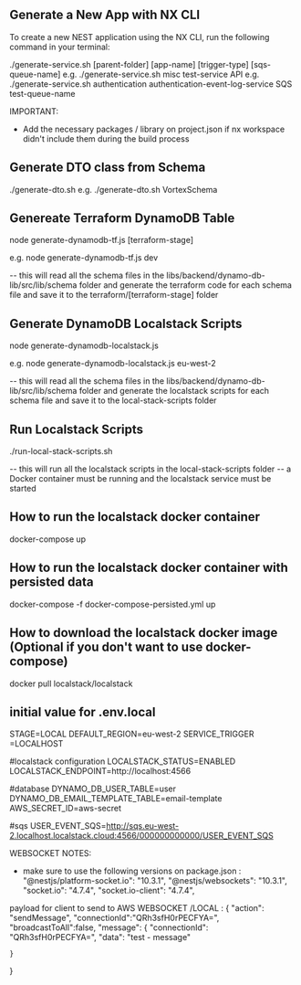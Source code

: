 ## Generate a New App with NX CLI

To create a new NEST application using the NX CLI, run the following command in your terminal:


./generate-service.sh [parent-folder] [app-name] [trigger-type] [sqs-queue-name]
e.g. ./generate-service.sh misc test-service API 
e.g. ./generate-service.sh authentication authentication-event-log-service SQS test-queue-name




IMPORTANT: 
- Add the necessary packages / library on project.json if nx workspace didn't include them during the build process


## Generate DTO class from Schema
./generate-dto.sh <SCHEMA NAME>
e.g. ./generate-dto.sh VortexSchema

## Genereate Terraform DynamoDB Table

node generate-dynamodb-tf.js [terraform-stage]

e.g. node generate-dynamodb-tf.js dev

-- this will read all the schema files in the libs/backend/dynamo-db-lib/src/lib/schema folder and generate the terraform code for each schema file and save it to the terraform/[terraform-stage] folder


## Generate DynamoDB Localstack Scripts

node generate-dynamodb-localstack.js <region>

e.g. node generate-dynamodb-localstack.js eu-west-2

-- this will read all the schema files in the libs/backend/dynamo-db-lib/src/lib/schema folder and generate the localstack scripts for each schema file and save it to the local-stack-scripts folder

## Run Localstack Scripts

./run-local-stack-scripts.sh

-- this will run all the localstack scripts in the local-stack-scripts folder
-- a Docker container must be running and the localstack service must be started


## How to run the localstack docker container

docker-compose up

## How to run the localstack docker container with persisted data

docker-compose -f docker-compose-persisted.yml up

## How to download the localstack docker image (Optional if you don't want to use docker-compose)

docker pull localstack/localstack


## initial value for .env.local

STAGE=LOCAL
DEFAULT_REGION=eu-west-2
SERVICE_TRIGGER =LOCALHOST 

#localstack configuration
LOCALSTACK_STATUS=ENABLED
LOCALSTACK_ENDPOINT=http://localhost:4566

#database
DYNAMO_DB_USER_TABLE=user
DYNAMO_DB_EMAIL_TEMPLATE_TABLE=email-template
AWS_SECRET_ID=aws-secret

#sqs 
USER_EVENT_SQS=http://sqs.eu-west-2.localhost.localstack.cloud:4566/000000000000/USER_EVENT_SQS











WEBSOCKET NOTES: 
- make sure to use the following versions on package.json : 
"@nestjs/platform-socket.io": "10.3.1",
"@nestjs/websockets": "10.3.1",
"socket.io": "4.7.4",
"socket.io-client": "4.7.4",


payload for client to send to AWS WEBSOCKET   /LOCAL  : 
{
  "action": "sendMessage",
  "connectionId":"QRh3sfH0rPECFYA=",
  "broadcastToAll":false,
    "message": {
        "connectionId": "QRh3sfH0rPECFYA=",
        "data": "test - message"
    
    }
}

